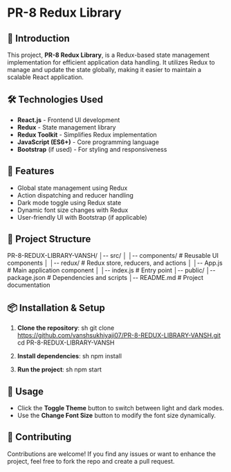 # PR-8 Redux Library

## 📌 Introduction
This project, **PR-8 Redux Library**, is a Redux-based state management implementation for efficient application data handling. It utilizes Redux to manage and update the state globally, making it easier to maintain a scalable React application.

## 🛠️ Technologies Used
- **React.js** - Frontend UI development
- **Redux** - State management library
- **Redux Toolkit** - Simplifies Redux implementation
- **JavaScript (ES6+)** - Core programming language
- **Bootstrap** (if used) - For styling and responsiveness

## 🚀 Features
- Global state management using Redux
- Action dispatching and reducer handling
- Dark mode toggle using Redux state
- Dynamic font size changes with Redux
- User-friendly UI with Bootstrap (if applicable)

## 📂 Project Structure

PR-8-REDUX-LIBRARY-VANSH/
│-- src/
│   │-- components/   # Reusable UI components
│   │-- redux/        # Redux store, reducers, and actions
│   │-- App.js        # Main application component
│   │-- index.js      # Entry point
│-- public/
│-- package.json      # Dependencies and scripts
│-- README.md         # Project documentation


## 📦 Installation & Setup
1. **Clone the repository**:
   sh
   git clone https://github.com/vanshsukhiyaji07/PR-8-REDUX-LIBRARY-VANSH.git
   cd PR-8-REDUX-LIBRARY-VANSH
   
2. **Install dependencies**:
   sh
   npm install
  
3. **Run the project**:
   sh
   npm start
   

## 🔄 Usage
- Click the **Toggle Theme** button to switch between light and dark modes.
- Use the **Change Font Size** button to modify the font size dynamically.

## 🤝 Contributing
Contributions are welcome! If you find any issues or want to enhance the project, feel free to fork the repo and create a pull request.


